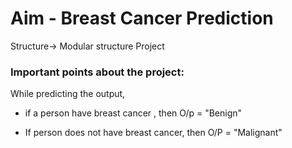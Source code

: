 # Aim - Breast Cancer Prediction

Structure-> Modular structure Project

### Important points about the project:

While predicting the output, 

- if a person have breast cancer , then O/p = "Benign"

- If person does not have breast cancer, then O/P = "Malignant"